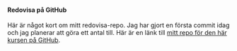 #### Redovisa på GitHub

Här är något kort om mitt redovisa-repo. Jag har gjort en första commit idag och jag planerar att göra ett antal till. Här är en länk till [mitt repo för den här kursen på GitHub](https://github.com/MagnusLj/oophp).
